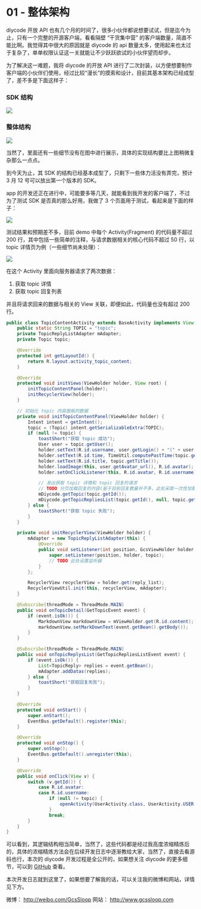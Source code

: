 # 01 - 整体架构

 diycode 开放 API 也有几个月的时间了，很多小伙伴都说想要试试，但是迄今为止，只有一个完整的开源客户端，看看隔壁 “干货集中营” 的客户端数量，简直不能比啊。我觉得其中很大的原因就是 diycode 的 api 数量太多，使用起来也太过于复杂了，单单权限认证这一关就能让不少跃跃欲试的小伙伴望而却步。

  为了解决这一难题，我将 diycode 的开放 API 进行了二次封装，以方便想要制作客户端的小伙伴们使用，经过比较“漫长”的摸索和设计，目前其基本架构已经成型了，差不多是下面这样子：

### SDK 结构
![](https://ww2.sinaimg.cn/large/006tKfTcly1fcvoedie5vj30ea0aamxj.jpg)

### 整体结构
![](https://ww2.sinaimg.cn/large/006tNc79ly1fcoclgo2rtj30cz076mxi.jpg)

当然了，里面还有一些细节没有在图中进行展示，具体的实现结构要比上图稍微复杂那么一点点。

到今天为止，其 SDK 的结构已经基本成型了，只剩下一些体力活没有弄完，预计 3 月 12 号可以放出第一个版本的 SDK。

app 的开发还正在进行中，可能要多等几天，就能看到我开发的客户端了，不过为了测试 SDK 是否真的那么好用，我做了 3 个页面用于测试，看起来是下面的样子：

![](https://diycode.b0.upaiyun.com/photo/2017/01b87d582182e34dac091269a5e8d7ba.gif)

测试结果和预期差不多，目前 demo 中每个 Activity(Fragment) 的代码量不超过 200 行，其中包括一些简单的注释，与请求数据相关的核心代码不超过 50 行，以 topic 详情页为例（一些细节尚未处理）：

![](https://diycode.b0.upaiyun.com/photo/2017/d8dfe7aa5e2c6fac788bab47196b91d5.jpeg)

在这个 Activity 里面向服务器请求了两次数据：

1. 获取 topic 详情
2. 获取 topic 回复列表

并且将请求回来的数据与相关的 View 关联，即便如此，代码量也没有超过 200 行。  

``` java
public class TopicContentActivity extends BaseActivity implements View.OnClickListener {
    public static String TOPIC = "topic";
    private TopicReplyListAdapter mAdapter;
    private Topic topic;

    @Override
    protected int getLayoutId() {
        return R.layout.activity_topic_content;
    }

    @Override
    protected void initViews(ViewHolder holder, View root) {
        initTopicContentPanel(holder);
        initRecyclerView(holder);
    }

    // 初始化 topic 内容面板的数据
    private void initTopicContentPanel(ViewHolder holder) {
        Intent intent = getIntent();
        topic = (Topic) intent.getSerializableExtra(TOPIC);
        if (null != topic) {
            toastShort("获取 topic 成功");
            User user = topic.getUser();
            holder.setText(R.id.username, user.getLogin() + "(" + user.getName() + ")");
            holder.setText(R.id.time, TimeUtil.computePastTime(topic.getUpdated_at()));
            holder.setText(R.id.title, topic.getTitle());
            holder.loadImage(this, user.getAvatar_url(), R.id.avatar);
            holder.setOnClickListener(this, R.id.avatar, R.id.username);

            // 发出获取 topic 详情和 topic 回复的请求
            // TODO 分页加载回复的内容(鉴于目前回复数量并不多，此处采取一次性加载)
            mDiycode.getTopic(topic.getId());
            mDiycode.getTopicRepliesList(topic.getId(), null, topic.getReplies_count());
        } else {
            toastShort("获取 topic 失败");
        }
    }

    private void initRecyclerView(ViewHolder holder) {
        mAdapter = new TopicReplyListAdapter(this) {
            @Override
            public void setListener(int position, GcsViewHolder holder, TopicReply topic) {
                super.setListener(position, holder, topic);
                // TODO 此处设置监听器
            }
        };

        RecyclerView recyclerView = holder.get(reply_list);
        RecyclerViewUtil.init(this, recyclerView, mAdapter);
    }

    @Subscribe(threadMode = ThreadMode.MAIN)
    public void onTopicDetail(GetTopicEvent event) {
        if (event.isOk()) {
            MarkdownView markdownView = mViewHolder.get(R.id.content);
            markdownView.setMarkDownText(event.getBean().getBody());
        }
    }

    @Subscribe(threadMode = ThreadMode.MAIN)
    public void onTopicReplysList(GetTopicRepliesListEvent event) {
        if (event.isOk()) {
            List<TopicReply> replies = event.getBean();
            mAdapter.addDatas(replies);
        } else {
            toastShort("获取回复失败");
        }
    }

    @Override
    protected void onStart() {
        super.onStart();
        EventBus.getDefault().register(this);
    }

    @Override
    protected void onStop() {
        super.onStop();
        EventBus.getDefault().unregister(this);
    }

    @Override
    public void onClick(View v) {
        switch (v.getId()) {
            case R.id.avatar:
            case R.id.username:
                if (null != topic) {
                    openActivity(UserActivity.class, UserActivity.USER, topic.getUser());
                }
                break;
        }
    }
}

```

可以看到，其逻辑结构相当简单，当然了，这些代码都是经过我高度浓缩精炼后的，具体的浓缩精炼方法会在后续开发日志中逐渐教给大家，当然了，直接去看源码也行，本次的 diycode 开发过程是全公开的，如果想关注 diycode 的更多细节，可以到 [GitHub](https://github.com/GcsSloop/diycode) 查看。

本次开发日志就到这里了，如果想要了解我的话，可以关注我的微博和网站，详情见下方。

微博： http://weibo.com/GcsSloop
网站： http://www.gcssloop.com

